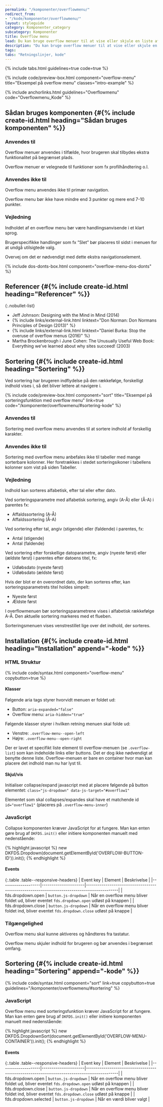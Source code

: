 ```yaml
---
permalink: "/komponenter/overflowmenu/"
redirect_from:
- "/kode/komponenter/overflowmenu/"
layout: styleguide
category: Komponenter_category
subcategory: Komponenter
title: Overflow menu
lead: Du kan bruge overflow menuer til at vise eller skjule en liste af links eller knapper. Når brugeren klikker på menulinjen, folder listen sig ud.
description: "Du kan bruge overflow menuer til at vise eller skjule en liste af links."
tags:
tabs: "Retningslinjer, kode"
---
```


{% include tabs.html guidelines=true code=true %}

{% include code/preview-box.html component="overflow-menu" title="Eksempel på overflow menu" classes="intro-example" %}

{% include anchorlinks.html guidelines="Overflowmenu" code="Overflowmenu_Kode" %}

<!--split-->

## Sådan bruges komponenten {#{% include create-id.html heading="Sådan bruges komponenten" %}}

### Anvendes til

Overflow menuer anvendes i tilfælde, hvor brugeren skal tilbydes ekstra funktionalitet på begrænset plads.

Overflow menuer er velegnede til funktioner som fx profilhåndtering o.l.

### Anvendes ikke til

Overflow menu anvendes ikke til primær navigation.

Overflow menu bør ikke have mindre end 3 punkter og mere end 7-10 punkter.

### Vejledning

Indholdet af en overflow menu bør være handlingsanvisende i et klart sprog.

Brugerspecifikke handlinger som fx ”Slet” bør placeres til sidst i menuen for at undgå utilsigtede valg.

Overvej om det er nødvendigt med dette ekstra navigationselement.

{% include dos-donts-box.html component="overflow-menu-dos-donts" %}

## Referencer {#{% include create-id.html heading="Referencer" %}}

{:.nobullet-list}
- Jeff Johnson: Designing with the Mind in Mind (2014)
- {% include links/external-link.html linktext="Don Norman: Don Normans Principles of Design (2013)" %}
- {% include links/external-link.html linktext="Daniel Burka: Stop the overuse of overflow menus (2016)" %}
- Martha Brockenbrough i June Cohen: The Unusually Useful Web Book: Everything we’ve learned about why sites succeed! (2003)

## Sortering {#{% include create-id.html heading="Sortering" %}}

<p class="font-lead">Ved sortering har brugeren indflydelse på den rækkefølge, forskelligt indhold vises i, så det bliver lettere at navigere i.</p>

{% include code/preview-box.html component="sort" title="Eksempel på sorteringsfunktion med overflow menu" link=true code="/komponenter/overflowmenu/#sortering-kode" %}

### Anvendes til

Sortering med overflow menu anvendes til at sortere indhold af forskellig karakter.

### Anvendes ikke til

Sortering med overflow menu anbefales ikke til tabeller med mange sorterbare kolonner. Her foretrækkes i stedet sorteringsikoner i tabellens kolonner som vist på siden Tabeller.

### Vejledning

Indhold kan sorteres alfabetisk, efter tal eller efter dato.

Ved sorteringsparametre med alfabetisk sortering, angiv (A-Å) eller (Å-A) i parentes fx:
 - Affaldssortering (A-Å)
 - Affaldssortering (Å-A)

Ved sortering efter tal, angiv (stigende) eller (faldende) i parentes, fx:
- Antal (stigende)
- Antal (faldende)

Ved sortering efter forskellige datoparametre, angiv (nyeste først) eller (ældste først) i parentes efter datoens titel, fx:
- Udløbsdato (nyeste først)
- Udløbsdato (ældste først)

Hvis der blot er én overordnet dato, der kan sorteres efter, kan sorteringsparametrets titel holdes simpelt:
- Nyeste først
- Ældste først

I overflowmenuen bør sorteringsparametrene vises i alfabetisk rækkefølge A-Å. Den aktuelle sortering markeres med et flueben. 

Sorteringsmenuen vises venstrestillet lige over det indhold, der sorteres.

<!--split-->

## Installation {#{% include create-id.html heading="Installation" append="-kode" %}}

### HTML Struktur

{% include code/syntax.html component="overflow-menu" copybutton=true %}

#### Klasser

Følgende aria tags styrer hvorvidt menuen er foldet ud:

- Button: `aria-expanded="false"`
- Overflow menu: `aria-hidden="true"`

Følgende klasser styrer i hvilken retning menuen skal folde ud:

- Venstre: `.overflow-menu--open-left`
- Højre: `.overflow-menu--open-right`

Der er lavet et specifikt liste element til overflow-menuen (se `.overflow-list`) som kan indeholde links eller buttons. Det er dog ikke nødvendigt at benytte denne liste. Overflow-menuen er bare en container hvor man kan placere det indhold man nu har lyst til.

#### Skjul/vis

Initialiser collapse/expand javascript med at placere følgende på button elementet: `class="js-dropdown" data-js-target="#overflow1"`

Elementet som skal collapses/expandes skal have et matchende id `id="overflow1"` (placeres på `.overflow-menu-inner`)

### JavaScript

Collapse komponenten kræver JavaScript for at fungere. Man kan enten gøre brug af `DKFDS.init()` eller initiere komponenten manuelt med nedenstående:

{% highlight javascript %}
new DKFDS.Dropdown(document.getElementById('OVERFLOW-BUTTON-ID')).init();
{% endhighlight %}

#### Events

{:.table .table--responsive-headers}
| Event key          | Element              | Beskrivelse                                                                                  |
|--------------------|----------------------|----------------------------------------------------------------------------------------------|
| fds.dropdown.open  | `button.js-dropdown` | Når en overflow menu bliver foldet ud, bliver eventet `fds.dropdown.open` udløst på knappen  |
| fds.dropdown.close | `button.js-dropdown` | Når en overflow menu bliver foldet ind, bliver eventet `fds.dropdown.close` udløst på knappe |

### Tilgængelighed

Overflow menu skal kunne aktiveres og håndteres fra tastatur.

Overflow menu skjuler indhold for brugeren og bør anvendes i begrænset omfang. 

## Sortering {#{% include create-id.html heading="Sortering" append="-kode" %}}

{% include code/syntax.html component="sort" link=true copybutton=true guidelines="/komponenter/overflowmenu/#sortering" %}

### JavaScript

Overflow menu med sorteringsfunktion kræver JavaScript for at fungere. Man kan enten gøre brug af `DKFDS.init()` eller initiere komponenten manuelt med nedenstående:

{% highlight javascript %}
new DKFDS.DropdownSort(document.getElementById('OVERFLOW-MENU-CONTAINER')).init();
{% endhighlight %}

#### Events

{:.table .table--responsive-headers}
| Event key          | Element              | Beskrivelse                                                                                  |
|--------------------|----------------------|----------------------------------------------------------------------------------------------|
| fds.dropdown.open  | `button.js-dropdown` | Når en overflow menu bliver foldet ud, bliver eventet `fds.dropdown.open` udløst på knappen  |
| fds.dropdown.close | `button.js-dropdown` | Når en overflow menu bliver foldet ind, bliver eventet `fds.dropdown.close` udløst på knappe |
| fds.dropdown.selected | `button.js-dropdown` | Når en værdi bliver valgt |
